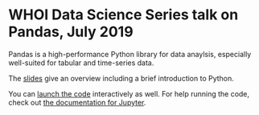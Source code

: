 # WHOI Data Science Series talk on Pandas, July 2019

Pandas is a high-performance Python library for data anaylsis, especially well-suited for tabular and time-series data.

The [slides](https://tinyurl.com/pandas-talk-slides) give an overview including a brief introduction to Python.

You can [launch the code](https://tinyurl.com/pandas-talk) interactively as well.
For help running the code, check out [the documentation for Jupyter](https://jupyter-notebook.readthedocs.io/en/latest/notebook.html).
